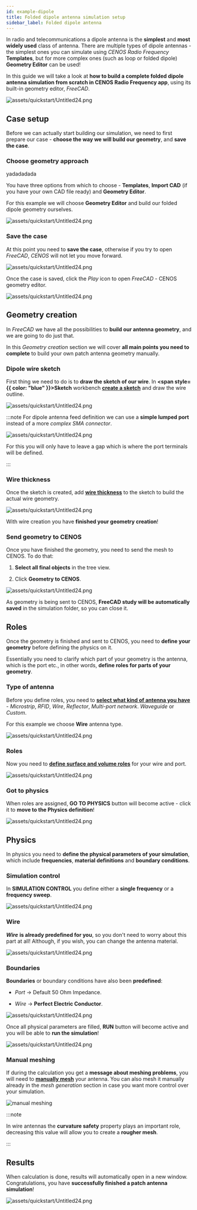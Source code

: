 ```yaml
---
id: example-dipole
title: Folded dipole antenna simulation setup
sidebar_label: Folded dipole antenna
---
```


In radio and telecommunications a dipole antenna is the **simplest** and **most widely used** class of antenna. There are multiple types of dipole antennas - the simplest ones you can simulate using *CENOS Radio Frequency* **Templates**, but for more complex ones (such as loop or folded dipole) **Geometry Editor** can be used!

In this guide we will take a look at **how to build a complete folded dipole antenna simulation from scratch in CENOS Radio Frequency app**, using its built-in geometry editor, *FreeCAD*.

<p align="center">

![assets/quickstart/Untitled24.png](assets/example/43.png)

</p>



## Case setup

Before we can actually start building our simulation, we need to first prepare our case - **choose the way we will build our geometry**, and **save the case**.



### Choose geometry approach

yadadadada

You have three options from which to choose - **Templates**, **Import CAD** (if you have your own CAD file ready) and **Geometry Editor**.

For this example we will choose **Geometry Editor** and build our folded dipole geometry ourselves.

<p align="center">

![assets/quickstart/Untitled24.png](assets/example/12.png)

</p>



### Save the case

At this point you need to **save the case**, otherwise if you try to open *FreeCAD*, *CENOS* will not let you move forward.

<p align="center">

![assets/quickstart/Untitled24.png](assets/example/13.png)

</p>

Once the case is saved, click the *Play* icon to open *FreeCAD* - CENOS geometry editor.

<p align="center">

![assets/quickstart/Untitled24.png](assets/example/14.png)

</p>



## Geometry creation

In *FreeCAD* we have all the possibilities to **build our antenna geometry**, and we are going to do just that.

In this *Geometry creation* section we will cover **all main points you need to complete** to build your own patch antenna geometry manually.



### Dipole wire sketch

First thing we need to do is to **draw the sketch of our wire**. In **<span style={{ color: "blue" }}>Sketch</span>** workbench **[create a sketch](geometry-creation#on-volumes)** and draw the wire outline.

<p align="center">

![assets/quickstart/Untitled24.png](assets/example/29.png)

</p>

:::note
For dipole antenna feed definition we can use a **simple lumped port** instead of a more *complex SMA connector*.

<p align="center">

![assets/quickstart/Untitled24.png](assets/example/30.png)

</p>

For this you will only have to leave a gap which is where the port terminals will be defined.

:::



### Wire thickness

Once the sketch is created, add **[wire thickness](geometry-creation#wire-thickness)** to the sketch to build the actual wire geometry.

<p align="center">

![assets/quickstart/Untitled24.png](assets/example/32.png)

</p>

With wire creation you have **finished your geometry creation**!



### Send geometry to CENOS

Once you have finished the geometry, you need to send the mesh to CENOS. To do that:

1. **Select all final objects** in the tree view.

2. Click **Geometry to CENOS**.

<p align="center">

![assets/quickstart/Untitled24.png](assets/example/33.png)

</p>

As geometry is being sent to CENOS, **FreeCAD study will be automatically saved** in the simulation folder, so you can close it.



## Roles

Once the geometry is finished and sent to CENOS, you need to **define your geometry** before defining the physics on it.

Essentially you need to clarify which part of your geometry is the antenna, which is the port etc., in other words, **define roles for parts of your geometry**.



### Type of antenna

Before you define roles, you need to **[select what kind of antenna you have](geometry-roles#select-the-type-of-your-antenna)** - *Microstrip*, *RFID*, *Wire*, *Reflector*, *Multi-port network*. *Waveguide* or *Custom*.

For this example we choose **Wire** antenna type.

<p align="center">

![assets/quickstart/Untitled24.png](assets/example/37.png)

</p>



### Roles

Now you need to **[define surface and volume roles](geometry-roles#assign-roles-to-your-geometry)** for your wire and port.

<p align="center">

![assets/quickstart/Untitled24.png](assets/example/35.png)

</p>



### Got to physics

When roles are assigned, **GO TO PHYSICS** button will become active - click it to **move to the Physics definition**!

<p align="center">

![assets/quickstart/Untitled24.png](assets/example/22.png)

</p>



## Physics

In physics you need to **define the physical parameters of your simulation**, which include **frequencies**, **material definitions** and **boundary conditions**.



### Simulation control

In **SIMULATION CONTROL** you define either a **single frequency** or a **frequency sweep**.

<p align="center">

![assets/quickstart/Untitled24.png](assets/example/39.png)

</p>



### Wire

***Wire*** **is already predefined for you**, so you don't need to worry about this part at all! Although, if you wish, you can change the antenna material.

<p align="center">

![assets/quickstart/Untitled24.png](assets/example/40.png)

</p>


### Boundaries

**Boundaries** or boundary conditions have also been **predefined**:

- *Port* → Default 50 Ohm Impedance.

- *Wire* → **Perfect Electric Conductor**.

<p align="center">

![assets/quickstart/Untitled24.png](assets/example/41.png)

</p>

Once all physical parameters are filled, **RUN** button will become active and you will be able to **run the simulation**!

<p align="center">

![assets/quickstart/Untitled24.png](assets/example/27.png)

</p>



### Manual meshing

If during the calculation you get a **message about meshing problems**, you will need to **[manually mesh](geometry-CENOS-meshing#manual-mesh-selection)** your antenna. You can also mesh it manually already in the _mesh generation_ section in case you want more control over your simulation.

<p align="center">

![manual meshing](assets/example/34.png)

</p>

:::note

In wire antennas the **curvature safety** property plays an important role, decreasing this value will allow you to create a **rougher mesh**. 

:::



## Results

When calculation is done, results will automatically open in a new window. Congratulations, you have **successfully finished a patch antenna simulation**!

<p align="center">

![assets/quickstart/Untitled24.png](assets/example/42.png)

</p>




